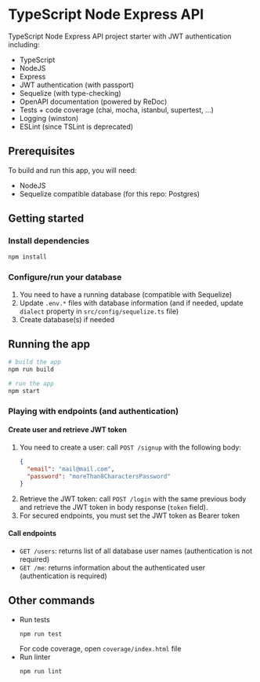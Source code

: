 # TypeScript Node Express API
TypeScript Node Express API project starter with JWT authentication including:
- TypeScript
- NodeJS
- Express
- JWT authentication (with passport)
- Sequelize (with type-checking)
- OpenAPI documentation (powered by ReDoc)
- Tests + code coverage (chai, mocha, istanbul, supertest, ...)
- Logging (winston)
- ESLint (since TSLint is deprecated)

## Prerequisites
To build and run this app, you will need:
- NodeJS
- Sequelize compatible database (for this repo: Postgres)

## Getting started
### Install dependencies
```bash
npm install
```
### Configure/run your database
1. You need to have a running database (compatible with Sequelize)
2. Update `.env.*` files with database information (and if needed, update `dialect` property in `src/config/sequelize.ts` file)
3. Create database(s) if needed

## Running the app
```bash
# build the app
npm run build

# run the app
npm start
```
### Playing with endpoints (and authentication)
#### Create user and retrieve JWT token
1. You need to create a user: call `POST /signup` with the following body:
    ```json
    {
      "email": "mail@mail.com",
      "password": "moreThan8CharactersPassword"
    }
    ```
2. Retrieve the JWT token: call `POST /login` with the same previous body and retrieve the JWT token in body response (`token` field).
3. For secured endpoints, you must set the JWT token as Bearer token
#### Call endpoints
- `GET /users`: returns list of all database user names (authentication is not required)
- `GET /me`: returns information about the authenticated user (authentication is required)

## Other commands
- Run tests
    ```bash
    npm run test
    ```
    For code coverage, open `coverage/index.html` file
- Run linter
    ```bash
    npm run lint
    ```
